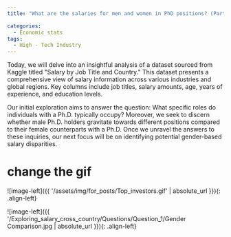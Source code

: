 ```yaml
---
title: "What are the salaries for men and women in PhD positions? (Part 1: Compensation Analytics) "

categories:
  - Economic stats 
tags:
  - High - Tech Industry
---
```



Today, we will delve into an insightful analysis of a dataset sourced from Kaggle titled "Salary by Job Title and Country." This dataset presents a comprehensive view of salary information across various industries and global regions. Key columns include job titles, salary amounts, age, years of experience, and education levels.

Our initial exploration aims to answer the question: What specific roles do individuals with a Ph.D. typically occupy? Moreover, we seek to discern whether male Ph.D. holders gravitate towards different positions compared to their female counterparts with a Ph.D. Once we unravel the answers to these inquiries, our next focus will be on identifying potential gender-based salary disparities.


# change the gif
![image-left]({{ '/assets/img/for_posts/Top_investors.gif' | absolute_url }}){: .align-left} 


![image-left]({{ '/Exploring_salary_cross_country/Questions/Question_1/Gender Comparison.jpg | absolute_url }}){: .align-left} 
